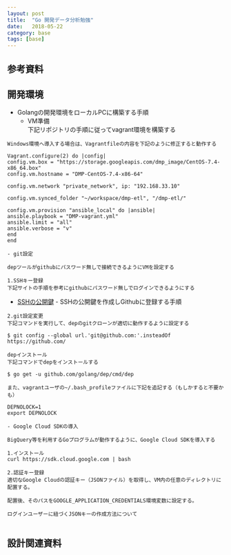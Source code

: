 ```yaml
---
layout: post
title:  "Go 開発データ分析勉強"
date:   2018-05-22
category: base
tags: [base]
---
```


## 参考資料




## 開発環境

- Golangの開発環境をローカルPCに構築する手順  
    - VM準備  
      下記リポジトリの手順に従ってvagrant環境を構築する  
~~~
Windows環境へ導入する場合は、Vagrantfileの内容を下記のように修正すると動作する

Vagrant.configure(2) do |config|
config.vm.box = "https://storage.googleapis.com/dmp_image/CentOS-7.4-x86_64.box"
config.vm.hostname = "DMP-CentOS-7.4-x86-64"

config.vm.network "private_network", ip: "192.168.33.10"

config.vm.synced_folder "~/workspace/dmp-etl", "/dmp-etl/"

config.vm.provision "ansible_local" do |ansible| 
ansible.playbook = "DMP-vagrant.yml"
ansible.limit = "all"
ansible.verbose = "v"
end
end

~~~

    - git設定
    
~~~
depツールがgithubにパスワード無しで接続できるようにVMを設定する

1.SSHキー登録
下記サイトの手順を参考にgithubにパスワード無しでログインできるようにする

~~~

- [SSHの公開鍵](http://monsat.hatenablog.com/entry/generating-ssh-keys-for-github) - SSHの公開鍵を作成しGithubに登録する手順  

~~~
2.git設定変更
下記コマンドを実行して、depのgitクローンが適切に動作するように設定する

$ git config --global url.'git@github.com:'.insteadOf https://github.com/

depインストール
下記コマンドでdepをインストールする

$ go get -u github.com/golang/dep/cmd/dep

また、vagrantユーザの~/.bash_profileファイルに下記を追記する（もしかすると不要かも）

DEPNOLOCK=1
export DEPNOLOCK

~~~

    - Google Cloud SDKの導入

~~~
BigQuery等を利用するGoプログラムが動作するように、Google Cloud SDKを導入する

1.インストール
curl https://sdk.cloud.google.com | bash

2.認証キー登録
適切なGoogle Cloudの認証キー（JSONファイル）を取得し、VM内の任意のディレクトリに配置する。

配置後、そのパスをGOOGLE_APPLICATION_CREDENTIALS環境変数に設定する。

ログインユーザーに紐づくJSONキーの作成方法について


~~~

## 設計関連資料


